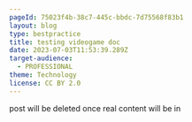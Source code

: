 ```yaml
---
pageId: 75023f4b-38c7-445c-bbdc-7d75568f83b1
layout: blog
type: bestpractice
title: testing videogame doc
date: 2023-07-03T11:53:39.289Z
target-audience:
  - PROFESSIONAL
theme: Technology
license: CC BY 2.0
---
```

post will be deleted once real content will be in